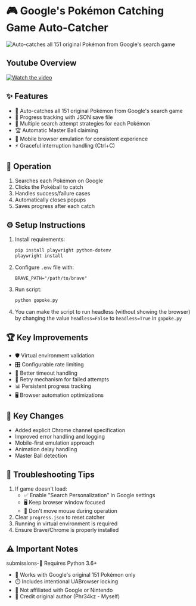 # 🎮 Google's Pokémon Catching Game Auto-Catcher

![Auto-catches all 151 original Pokémon from Google's search game](https://github.com/kr4k0n/Google-Pokemon-Catching-Game-Auto-Catcher/blob/main/autopoke.gif?raw=true)

## Youtube Overview
[![Watch the video](https://i.ytimg.com/vi/hGYC34AgO5w/sddefault.jpg)](https://youtu.be/hGYC34AgO5w?si=mAAsvsDq38hGZd2v)


## ✨ Features
- 🤖 Auto-catches all 151 original Pokémon from Google's search game
- 📁 Progress tracking with JSON save file
- 🎯 Multiple search attempt strategies for each Pokémon
- 🏆 Automatic Master Ball claiming
- 📱 Mobile browser emulation for consistent experience
- ⚡ Graceful interruption handling (Ctrl+C)

## 🚀 Operation
1. Searches each Pokémon on Google
2. Clicks the Pokéball to catch
3. Handles success/failure cases
4. Automatically closes popups
5. Saves progress after each catch

## ⚙️ Setup Instructions
1. Install requirements:
   ```bash
   pip install playwright python-dotenv
   playwright install
   ```
2. Configure `.env` file with:
   ```
   BRAVE_PATH="/path/to/brave"
   ```
3. Run script:
   ```bash
   python gopoke.py
   ```
4. You can make the script to run headless (without showing the browser)
   by changing the value `headless=False` to `headless=True` in `gopoke.py`

## 🏆 Key Improvements
- 🛡️ Virtual environment validation
- 🎛️ Configurable rate limiting
- 📶 Better timeout handling
- 🔄 Retry mechanism for failed attempts
- 📊 Persistent progress tracking
- 🖥️ Browser automation optimizations

## 🔄 Key Changes
- Added explicit Chrome channel specification
- Improved error handling and logging
- Mobile-first emulation approach
- Animation delay handling
- Master Ball detection

## 🚨 Troubleshooting Tips
1. If game doesn't load:
   - ✅ Enable "Search Personalization" in Google settings
   - 🖥️ Keep browser window focused
   - 🚫 Don't move mouse during operation
2. Clear `progress.json` to reset catcher
3. Running in virtual environment is required
4. Ensure Brave/Chrome is properly installed

## ⚠️ Important Notes
 submissions-🐍 Requires Python 3.6+
- 🔄 Works with Google's original 151 Pokémon only
- ⏱️ Includes intentional UABrowser locking
- 🚫 Not affiliated with Google or Nintendo
- 📜 Credit original author (Phr34kz - Myself)
